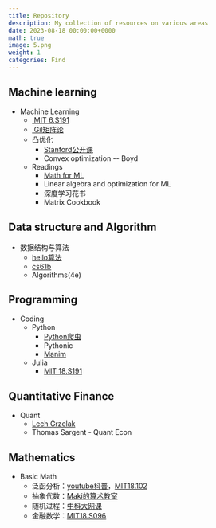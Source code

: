 ```yaml
---
title: Repository
description: My collection of resources on various areas
date: 2023-08-18 00:00:00+0000
math: true
image: 5.png
weight: 1
categories: Find
---
```


<link rel="stylesheet" href="/scss/custom.scss">

## Machine learning

<ul class="terminal-tree">
  <li>Machine Learning
    <ul>
      <li><a href="http://introtodeeplearning.com/">&nbspMIT 6.S191</a></li>
      <li><a href="https://ocw.mit.edu/courses/18-065-matrix-methods-in-data-analysis-signal-processing-and-machine-learning-spring-2018/">&nbspGil矩阵论</a></li>
      <li> 凸优化
        <ul>
          <li><a href="https://www.bilibili.com/video/BV1Pg4y187Ed/?spm_id_from=333.337.search-card.all.click"> Stanford公开课</a></li>
          <li> Convex optimization -- Boyd</li>
        </ul>
      </li>
      <li> Readings
        <ul>
          <li><a href="/assets/download/mml-book.pdf"> Math for ML</a></li>
          <li> Linear algebra and optimization for ML</li>
          <li> 深度学习花书</li>
          <li> Matrix Cookbook</li>
        </ul>
      </li>
    </ul>
  </li>
</ul>

## Data structure and Algorithm

<ul class="terminal-tree">
  <li> 数据结构与算法
    <ul>
      <li><a href="https://www.hello-algo.com/"> hello算法</a></li>
      <li><a href="https://sp18.datastructur.es/"> cs61b</a></li>
      <li> Algorithms(4e) </li>
    </ul>
  </li>
</ul>

## Programming

<ul class="terminal-tree">
  <li> Coding
    <ul>
      <li> Python
        <ul>
          <li><a href="https://www.bilibili.com/video/BV1ha4y1H7sx"> Python爬虫</a></li>
          <li> Pythonic</li>
          <li><a href="/https://www.devtaoism.com/"> Manim</a></li>
        </ul>
      </li>
      <li> Julia
        <ul>
          <li><a href="https://computationalthinking.mit.edu/Spring21/"> MIT 18.S191</a></li>
        </ul>
      </li>
    </ul>
  </li>
</ul>

## Quantitative Finance

<ul class="terminal-tree">
  <li> Quant
    <ul>
      <li><a href="https://github.com/LechGrzelak/Computational-Finance-Course"> Lech Grzelak</a></li>
      <li> Thomas Sargent - Quant Econ</li>
    </ul>
  </li>
</ul>

## Mathematics

<ul class="terminal-tree">
  <li> Basic Math
    <ul>
      <li> 泛函分析：<a href="https://www.youtube.com/watch?v=yDdxFBcvSGw&list=PLBh2i93oe2qsGKDOsuVVw-OCAfprrnGfr">youtube科普</a>，<a href="https://ocw.mit.edu/courses/18-102-introduction-to-functional-analysis-spring-2021/">MIT18.102</a></li>
      <li> 抽象代数：<a href="https://www.bilibili.com/video/BV1C7411Z7xh?p=1">Maki的算术教室</a></li>
      <li> 随机过程：<a href="https://ocw.mit.edu/courses/res-6-012-introduction-to-probability-spring-2018/pages/part-iii-random-processes/">中科大网课</a></li>
      <li> 金融数学：<a href="https://ocw.mit.edu/courses/18-s096-topics-in-mathematics-with-applications-in-finance-fall-2013/">MIT18.S096</a></li>
    </ul>
  </li>
</ul>